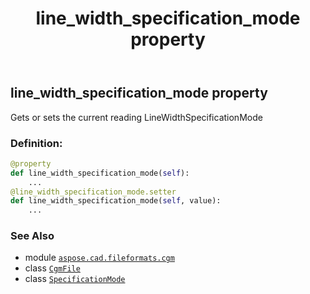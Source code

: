 ﻿---
title: line_width_specification_mode property
second_title: Aspose.CAD for Python via .NET API References
description: 
type: docs
weight: 270
url: /python-net/aspose.cad.fileformats.cgm/cgmfile/line_width_specification_mode/
is_root: false
---

## line_width_specification_mode property


Gets or sets the current reading LineWidthSpecificationMode
### Definition:
```python
@property
def line_width_specification_mode(self):
    ...
@line_width_specification_mode.setter
def line_width_specification_mode(self, value):
    ...
```

### See Also
* module [`aspose.cad.fileformats.cgm`](../../)
* class [`CgmFile`](/cad/python-net/aspose.cad.fileformats.cgm/cgmfile)
* class [`SpecificationMode`](/cad/python-net/aspose.cad.fileformats.cgm.enums/specificationmode)
